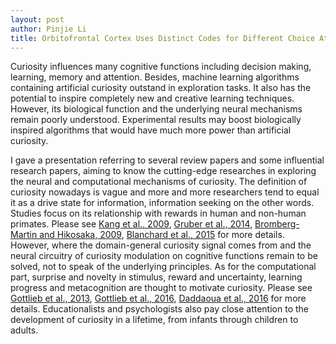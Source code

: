 ```yaml
---
layout: post
author: Pinjie Li
title: Orbitofrontal Cortex Uses Distinct Codes for Different Choice Attributes in Decisions Motivated by Curiosity
---
```


Curiosity influences many cognitive functions including decision making, learning, memory and attention. Besides, machine learning algorithms containing artificial curiosity outstand in exploration tasks. It also has the potential to inspire completely new and creative learning techniques. However, its biological function and the underlying neural mechanisms remain poorly understood. Experimental results may boost biologically inspired algorithms that would have much more power than artificial curiosity.

I gave a presentation referring to several review papers and some influential research papers, aiming to know the cutting-edge researches in exploring the neural and computational mechanisms of curiosity. The definition of curiosity nowadays is vague and more and more researchers tend to equal it as a 
drive state for information, information seeking on the other words. Studies focus on its relationship with rewards in human and non-human primates. Please see [Kang et al., 2009](https://journals.sagepub.com/doi/10.1111/j.1467-9280.2009.02402.x?url_ver=Z39.88-2003&rfr_id=ori%3Arid%3Acrossref.org&rfr_dat=cr_pub++0pubmed&), [Gruber et al., 2014](https://www.sciencedirect.com/science/article/pii/S0896627314008046), [Bromberg-Martin and Hikosaka, 2009](https://www.ncbi.nlm.nih.gov/pmc/articles/PMC2723053/), 
[Blanchard et al., 2015](https://www.sciencedirect.com/science/article/pii/S0896627314011593) for more details. However, where the domain-general curiosity signal comes from and the neural circuitry of curiosity modulation on cognitive functions 
remain to be solved, not to speak of the underlying principles. As for the computational part, surprise and novelty in stimulus, reward and uncertainty, learning progress and metacognition are thought to motivate curiosity. Please see [Gottlieb et al., 2013](https://www.sciencedirect.com/science/article/abs/pii/S1364661313002052), [Gottlieb et al., 2016](https://hal.inria.fr/hal-01404468/document), [Daddaoua et al., 2016](https://www.nature.com/articles/srep20202) for more details. Educationalists and psychologists also pay close attention to the development of curiosity in a lifetime, 
from infants through children to adults. 
